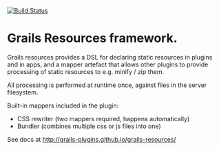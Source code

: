 

[![Build Status](https://api.travis-ci.org/gpc/grails-mail.png)](http://travis-ci.org/grails-plugins/grails-resources)

Grails Resources framework.
===========================

Grails resources provides a DSL for declaring static resources in plugins and in apps, and a mapper artefact that allows other plugins to provide processing of static resources to e.g. minify / zip them.

All processing is performed at runtime once, against files in the server filesystem.

Built-in mappers included in the plugin:

* CSS rewriter (two mappers required, happens automatically)
* Bundler (combines multiple css or js files into one)

See docs at http://grails-plugins.github.io/grails-resources/
